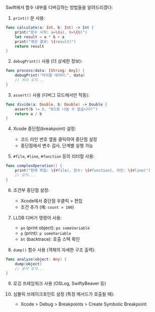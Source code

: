 Swift에서 함수 내부를 디버깅하는 방법들을 알려드리겠다:

1. `print()` 문 사용:

```swift
func calculate(a: Int, b: Int) -> Int {
    print("함수 시작: a=\(a), b=\(b)")
    let result = a * b + a
    print("계산 결과: \(result)")
    return result
}
```

2. `debugPrint()` 사용 (더 상세한 정보):

```swift
func process(data: [String: Any]) {
    debugPrint("처리할 데이터:", data)
    // 처리 로직...
}
```

3. `assert()` 사용 (디버그 모드에서만 작동):

```swift
func divide(a: Double, b: Double) -> Double {
    assert(b != 0, "0으로 나눌 수 없습니다!")
    return a / b
}
```

4. Xcode 중단점(breakpoint) 설정:
    
    - 코드 라인 번호 옆을 클릭하여 중단점 설정
    - 중단점에서 변수 검사, 단계별 실행 가능
5. `#file`, `#line`, `#function` 등의 리터럴 사용:
    

```swift
func complexOperation() {
    print("현재 파일: \(#file), 함수: \(#function), 라인: \(#line)")
    // 로직...
}
```

6. 조건부 중단점 설정:
    
    - Xcode에서 중단점 우클릭 > 편집
    - 조건 추가 (예: `count > 100`)
7. LLDB 디버거 명령어 사용:
    
    - `po` (print object): `po someVariable`
    - `p` (print): `p someVariable`
    - `bt` (backtrace): 호출 스택 확인
8. `dump()` 함수 사용 (객체의 자세한 구조 출력):
    

```swift
func analyze(object: Any) {
    dump(object)
    // 분석 로직...
}
```

9. 로깅 프레임워크 사용 (OSLog, SwiftyBeaver 등)
    
10. 심볼릭 브레이크포인트 설정 (특정 메서드가 호출될 때):
    
    - Xcode > Debug > Breakpoints > Create Symbolic Breakpoint